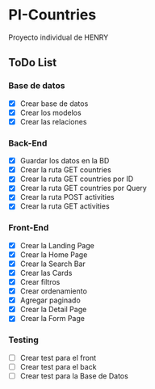 # PI-Countries
Proyecto individual de HENRY

## ToDo List

### Base de datos
 
- [x] Crear base de datos
- [x] Crear los modelos
- [x] Crear las relaciones

### Back-End

- [x] Guardar los datos en la BD
- [x] Crear la ruta GET countries
- [x] Crear la ruta GET countries por ID
- [x] Crear la ruta GET countries por Query
- [x] Crear la ruta POST activities
- [x] Crear la ruta GET activities

### Front-End

- [x] Crear la Landing Page
- [x] Crear la Home Page
- [x] Crear la Search Bar
- [x] Crear las Cards
- [x] Crear filtros
- [x] Crear ordenamiento
- [x] Agregar paginado
- [x] Crear la Detail Page
- [x] Crear la Form Page

### Testing

- [ ] Crear test para el front
- [ ] Crear test para el back
- [ ] Crear test para la Base de Datos